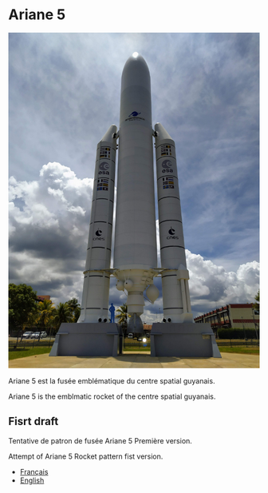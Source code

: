 # Ariane 5

![Ariane](./media/ArianeKourou.jpg)

Ariane 5 est la fusée emblématique du centre spatial guyanais.

Ariane 5 is the emblmatic rocket of the centre spatial guyanais.

## Fisrt draft

Tentative de patron de fusée Ariane 5 Première version.

Attempt of Ariane 5 Rocket pattern fist version.

* [Français](./v1/fr/Ariane5.md)
* [English](./v1/en/Ariane5.md)